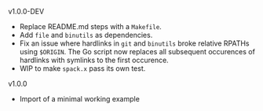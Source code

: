 v1.0.0-DEV
- Replace README.md steps with a `Makefile`.
- Add `file` and `binutils` as dependencies.
- Fix an issue where hardlinks in `git` and `binutils` broke relative RPATHs
  using `$ORIGIN`. The Go script now replaces all subsequent occurences of
  hardlinks with symlinks to the first occurence.
- WIP to make `spack.x` pass its own test.

v1.0.0
- Import of a minimal working example
